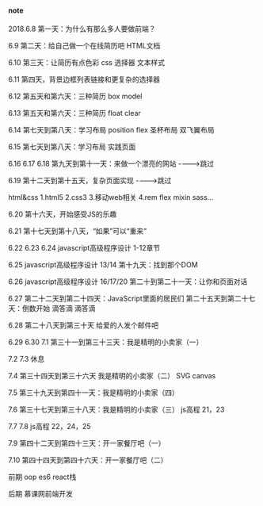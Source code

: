#### note

2018.6.8
第一天：为什么有那么多人要做前端？

6.9
第二天：给自己做一个在线简历吧
HTML文档

6.10
第三天：让简历有点色彩
css 选择器 文本样式

6.11
第四天，背景边框列表链接和更复杂的选择器

6.12
第五天和第六天：三种简历
box model

6.13
第五天和第六天：三种简历
float clear

6.14
第七天到第八天：学习布局
position flex
圣杯布局 双飞翼布局

6.15
第七天到第八天：学习布局
实践页面

6.16 6.17 6.18
第九天到第十一天：来做一个漂亮的网站
---->跳过

6.19
第十二天到第十五天，复杂页面实现
---->跳过

html&css
1.html5
2.css3
3.移动web相关
4.rem flex mixin sass...



6.20
第十六天，开始感受JS的乐趣

6.21
第十七天到第十八天，“如果”可以“重来”

6.22 6.23 6.24
javascript高级程序设计 1-12章节

6.25
javascript高级程序设计 13/14
第十九天：找到那个DOM

6.26
javascript高级程序设计 16/17/20
第二十到第二十一天：让你和页面对话

6.27
第二十二天到第二十四天：JavaScript里面的居民们
第二十五天到第二十七天：倒数开始 滴答滴 滴答滴

6.28
第二十八天到第三十天 给爱的人发个邮件吧

6.29 6.30 7.1
第三十一到第三十三天：我是精明的小卖家（一）

7.2 7.3
休息

7.4
第三十四天到第三十六天 我是精明的小卖家（二）
SVG canvas

7.5
第三十九天到第四十一天：我是精明的小卖家（四）

7.6
第三十七天到第三十八天：我是精明的小卖家（三）
js高程 21，23

7.7 7.8
js高程 22，24，25


7.9
第四十二天到第四十三天：开一家餐厅吧（一）

7.10
第四十四天到第四十六天：开一家餐厅吧（二）



前期
oop
es6
react栈

后期
慕课网前端开发



